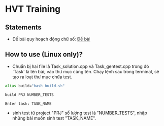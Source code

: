 # HVT Training
## Statements
+ Đề bài quy hoạch động chữ số: [Đề bài](https://github.com/datbeohbbh/HVT_Training/blob/DigitDp/statements_DpDigits/statements.pdf) 
## How to use (Linux only)?
+ Chuẩn bị hai file là Task_solution.cpp và Task_gentest.cpp trong đó 'Task' là tên bài, vào thư mục cùng tên. Chạy lệnh sau trong terminal, sẽ tạo ra loạt thư mục chứa test.
```bash
alias build="bash build.sh"

build PRJ NUMBER_TESTS

Enter task: TASK_NAME
```
+ sinh test từ project "PRJ" số lượng test là "NUMBER_TESTS", nhập những bài muốn sinh test "TASK_NAME".

